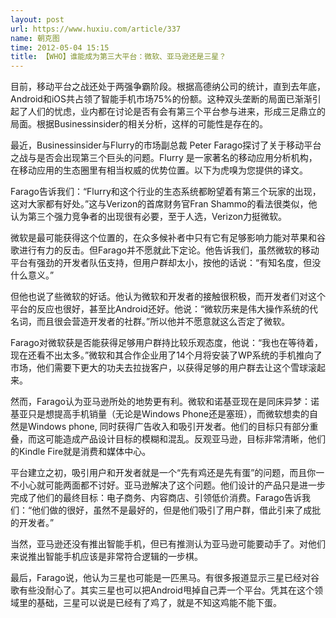 ```yaml
---
layout: post
url: https://www.huxiu.com/article/337
name: 朝克图
time: 2012-05-04 15:15
title: 【WHO】谁能成为第三大平台：微软、亚马逊还是三星？
---
```

目前，移动平台之战还处于两强争霸阶段。根据高德纳公司的统计，直到去年底，Android和iOS共占领了智能手机市场75%的份额。这种双头垄断的局面已渐渐引起了人们的忧虑，业内都在讨论是否有会有第三个平台参与进来，形成三足鼎立的局面。根据Businessinsider的相关分析，这样的可能性是存在的。

最近，Businessinsider与Flurry的市场副总裁 Peter Farago探讨了关于移动平台之战与是否会出现第三个巨头的问题。Flurry 是一家著名的移动应用分析机构，在移动应用的生态圈里有相当权威的优势位置。以下为虎嗅为您提供的译文。

Farago告诉我们：“Flurry和这个行业的生态系统都盼望着有第三个玩家的出现，这对大家都有好处。”这与Verizon的首席财务官Fran Shammo的看法很类似，他认为第三个强力竞争者的出现很有必要，至于人选，Verizon力挺微软。

微软是最可能获得这个位置的，在众多候补者中只有它有足够影响力能对苹果和谷歌进行有力的反击。但Farago并不愿就此下定论。他告诉我们，虽然微软的移动平台有强劲的开发者队伍支持，但用户群却太小，按他的话说：“有知名度，但没什么意义。”

但他也说了些微软的好话。他认为微软和开发者的接触很积极，而开发者们对这个平台的反应也很好，甚至比Android还好。他说：“微软历来是伟大操作系统的代名词，而且很会营造开发者的社群。”所以他并不愿意就这么否定了微软。

Farago对微软获是否能获得足够用户群持比较乐观态度，他说：“我也在等待着，现在还看不出太多。”微软和其合作企业用了14个月将安装了WP系统的手机推向了市场，他们需要下更大的功夫去拉拢客户，以获得足够的用户群去让这个雪球滚起来。

然而，Farago认为亚马逊所处的地势更有利。微软和诺基亚现在是同床异梦：诺基亚只是想提高手机销量（无论是Windows Phone还是塞班），而微软想卖的自然是Windows phone, 同时获得广告收入和吸引开发者。他们的目标只有部分重叠，而这可能造成产品设计目标的模糊和混乱。反观亚马逊，目标非常清晰，他们的Kindle Fire就是消费和媒体中心。

平台建立之初，吸引用户和开发者就是一个“先有鸡还是先有蛋”的问题，而且你一不小心就可能两面都不讨好。亚马逊解决了这个问题。他们设计的产品只是进一步完成了他们的最终目标：电子商务、内容商店、引领低价消费。Farago告诉我们：“他们做的很好，虽然不是最好的，但是他们吸引了用户群，借此引来了成批的开发者。”

当然，亚马逊还没有推出智能手机，但已有推测认为亚马逊可能要动手了。对他们来说推出智能手机应该是非常符合逻辑的一步棋。

最后，Farago说，他认为三星也可能是一匹黑马。有很多报道显示三星已经对谷歌有些没耐心了。其实三星也可以把Android甩掉自己弄一个平台。凭其在这个领域里的基础，三星可以说是已经有了鸡了，就是不知这鸡能不能下蛋。

